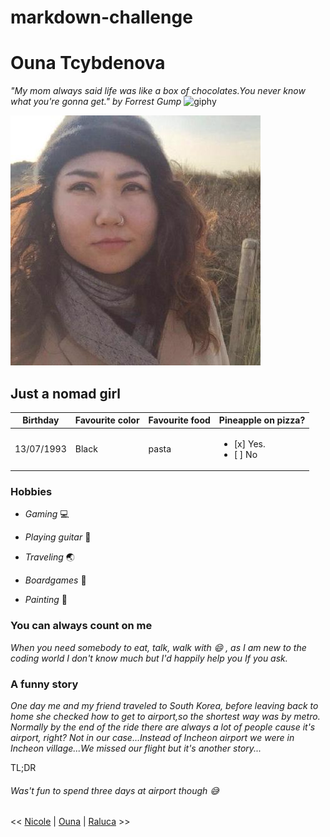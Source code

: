 # markdown-challenge
# Ouna Tcybdenova
*"My mom always said life was like a box of chocolates.You never know what you're gonna get." by Forrest Gump* ![giphy](https://user-images.githubusercontent.com/66670076/84663481-8cd67a00-af1d-11ea-8740-21218aaa98e0.gif)

![Me](https://github.com/Ouna-Bilegma/markdown-challenge/blob/master/66670076.jpeg)

## Just a nomad girl
Birthday | Favourite color | Favourite food | Pineapple on pizza? |
------------ | ------------- | ------------ | ---------------- |
13/07/1993 | Black | pasta | <ul><li> [x] Yes. </li> <li> [ ] No </li> </ul>|

### Hobbies
- *Gaming*  :computer:

- *Playing guitar* :guitar:

- *Traveling* :earth_asia:

- *Boardgames*  :space_invader:

- *Painting*  :art:

### You can always count on me 
*When you need somebody to eat, talk, walk with :smile:  , as I am new to the coding world I don't know much but I'd happily help you If you ask.*

### A funny story
*One day me and my friend traveled to South Korea, before leaving back to home she checked how to get to airport,so the shortest way was by metro. Normally by the end of the ride there are always a lot of people cause it's airport, right? Not in our case...Instead of Incheon airport we were in Incheon village...We missed our flight but it's another story...*

TL;DR
 ###### Was't fun to spend three days at airport though  :sweat_smile:



<< [Nicole]( https://github.com/NicolSaha/markdown-challenge/blob/master/README.md) | [Ouna]( https://github.com/Ouna-Bilegma/markdown-challenge/blob/master/README.md) | [Raluca](https://github.com/RalucaElisabetaR/markdown-challenge/blob/master/README.md) >>
